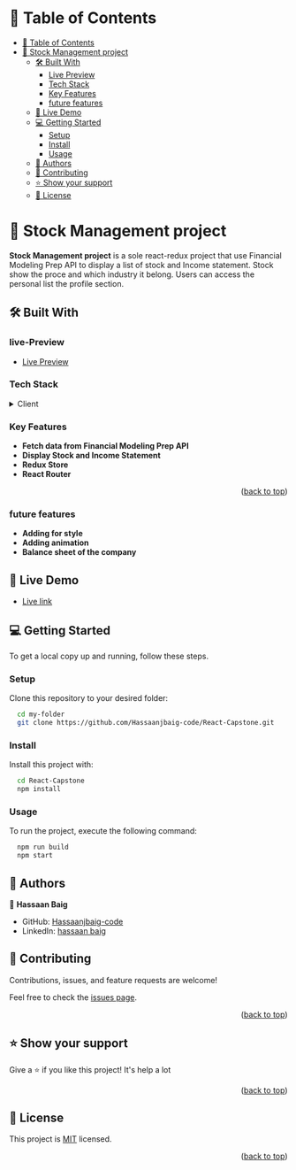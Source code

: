 <a name="readme-top"></a>


# 📗 Table of Contents

- [📗 Table of Contents](#-table-of-contents)
- [📖 Stock Management project ](#-Stock-Management-)
  - [🛠 Built With ](#-built-with-)
    - [Live Preview ](#live-preview)
    - [Tech Stack ](#tech-stack-)
    - [Key Features ](#key-features-)
    - [future features ](#future-features-)
  - [🚀 Live Demo ](#-live-demo-)
  - [💻 Getting Started ](#-getting-started-)
    - [Setup](#setup)
    - [Install](#install)
    - [Usage](#usage)
  - [👥 Authors ](#-authors-)
  - [🤝 Contributing ](#-contributing-)
  - [⭐️ Show your support ](#️-show-your-support-)
  - [📝 License ](#-license-)

# 📖 Stock Management project <a name="about-project"></a>

**Stock Management project** is a sole react-redux project that use Financial Modeling Prep API to display a list of stock and Income statement. Stock show the proce and which industry it belong. Users can access the personal list the profile section.

## 🛠 Built With <a name="built-with"></a>

### live-Preview 

- [Live Preview](https://www.loom.com/share/9d5a04661e7a4c6599f13c236c2dabe4/)

### Tech Stack <a name="tech-stack"></a>
<details>
  <summary>Client</summary>
  <ul>
    <li><a href="https://reactjs.org/">React.js</a></li>
  </ul>
</details>

### Key Features <a name="key-features"></a>

- **Fetch data from Financial Modeling Prep API**
- **Display Stock and Income Statement**
- **Redux Store**
- **React Router**

<p align="right">(<a href="#readme-top">back to top</a>)</p>

### future features <a name="future features"></a>

- **Adding for style**
- **Adding animation**
- **Balance sheet of the company**

## 🚀 Live Demo <a name="live-demo"></a>

- [Live link](https://stirring-toffee-3398b0.netlify.app/)

## 💻 Getting Started <a name="getting-started"></a>

To get a local copy up and running, follow these steps.

### Setup

Clone this repository to your desired folder:

```sh
  cd my-folder
  git clone https://github.com/Hassaanjbaig-code/React-Capstone.git
```

### Install

Install this project with:

```sh
  cd React-Capstone
  npm install
```

### Usage

To run the project, execute the following command:

```sh
  npm run build
  npm start
```

## 👥 Authors <a name="authors"></a>

👤 **Hassaan Baig**

- GitHub: [Hassaanjbaig-code](https://github.com/Hassaanjbaig-code/)
- LinkedIn: [hassaan baig](https://www.linkedin.com/in/hassaan-jawwad-baig/)

## 🤝 Contributing <a name="contributing"></a>

Contributions, issues, and feature requests are welcome!

Feel free to check the [issues page](https://github.com/Hassaanjbaig-code/React-Capstone/issues).

<p align="right">(<a href="#readme-top">back to top</a>)</p>

## ⭐️ Show your support <a name="support"></a>

Give a ⭐️ if you like this project! It's help a lot

<p align="right">(<a href="#readme-top">back to top</a>)</p>

## 📝 License <a name="license"></a>

This project is [MIT](./LICENSE) licensed.

<p align="right">(<a href="#readme-top">back to top</a>)</p>
